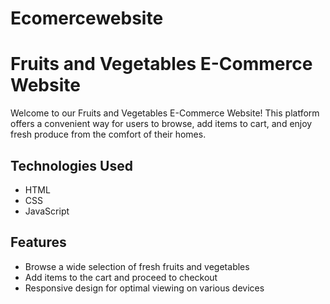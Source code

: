# Ecomercewebsite
# Fruits and Vegetables E-Commerce Website

Welcome to our Fruits and Vegetables E-Commerce Website! This platform offers a convenient way for users to browse, add items to cart, and enjoy fresh produce from the comfort of their homes.

## Technologies Used
- HTML
- CSS
- JavaScript

## Features
- Browse a wide selection of fresh fruits and vegetables
- Add items to the cart and proceed to checkout
- Responsive design for optimal viewing on various devices
